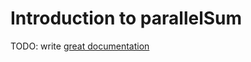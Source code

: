 # Introduction to parallelSum

TODO: write [great documentation](http://jacobian.org/writing/what-to-write/)
